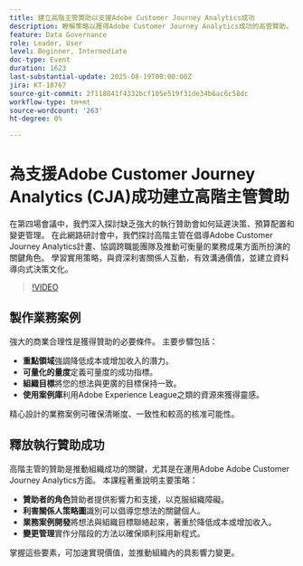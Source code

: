 ```yaml
---
title: 建立高階主管贊助以支援Adobe Customer Journey Analytics成功
description: 瞭解策略以獲得Adobe Customer Journey Analytics成功的高管贊助。 推動協調、確保預算安全，並促進資料導向式決策。
feature: Data Governance
role: Leader, User
level: Beginner, Intermediate
doc-type: Event
duration: 1623
last-substantial-update: 2025-08-19T00:00:00Z
jira: KT-18767
source-git-commit: 2f118841f4332bcf105e519f31de34b6ac6c58dc
workflow-type: tm+mt
source-wordcount: '263'
ht-degree: 0%

---
```



# 為支援Adobe Customer Journey Analytics (CJA)成功建立高階主管贊助

在第四場會議中，我們深入探討缺乏強大的執行贊助會如何延遲決策、預算配置和變更管理。 在此網路研討會中，我們探討高階主管在倡導Adobe Customer Journey Analytics計畫、協調跨職能團隊及推動可衡量的業務成果方面所扮演的關鍵角色。 學習實用策略，與資深利害關係人互動，有效溝通價值，並建立資料導向式決策文化。

>[!VIDEO](https://video.tv.adobe.com/v/3470853/?learn=on&enablevpops)

## 製作業務案例

強大的商業合理性是獲得贊助的必要條件。 主要步驟包括：

* **重點領域**&#x200B;強調降低成本或增加收入的潛力。
* **可量化的量度**&#x200B;定義可量度的成功指標。
* **組織目標**&#x200B;將您的想法與更廣的目標保持一致。
* **使用案例庫**&#x200B;利用Adobe Experience League之類的資源來獲得靈感。

精心設計的業務案例可確保清晰度、一致性和較高的核准可能性。

## 釋放執行贊助成功

高階主管的贊助是推動組織成功的關鍵，尤其是在運用Adobe Adobe Customer Journey Analytics方面。 本課程著重說明主要策略：

* **贊助者的角色**&#x200B;贊助者提供影響力和支援，以克服組織障礙。
* **利害關係人策略圖**&#x200B;識別可以倡導您想法的關鍵個人。
* **業務案例開發**&#x200B;將想法與組織目標聯絡起來，著重於降低成本或增加收入。
* **變更管理**&#x200B;實作分階段的方法以確保順利採用新程式。

掌握這些要素，可加速實現價值，並推動組織內的具影響力變更。
